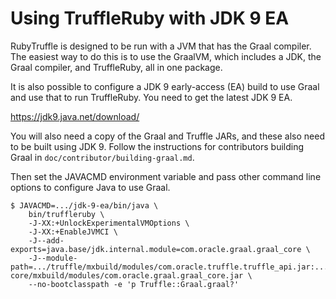 # Using TruffleRuby with JDK 9 EA

RubyTruffle is designed to be run with a JVM that has the Graal compiler. The
easiest way to do this is to use the GraalVM, which includes a JDK, the Graal
compiler, and TruffleRuby, all in one package.

It is also possible to configure a JDK 9 early-access (EA) build to use Graal
and use that to run TruffleRuby. You need to get the latest JDK 9 EA.

https://jdk9.java.net/download/

You will also need a copy of the Graal and Truffle JARs, and these also need to
be built using JDK 9. Follow the instructions for contributors building Graal in
`doc/contributor/building-graal.md`.

Then set the JAVACMD environment variable and pass other command line options to
configure Java to use Graal.

```
$ JAVACMD=.../jdk-9-ea/bin/java \
    bin/truffleruby \
    -J-XX:+UnlockExperimentalVMOptions \
    -J-XX:+EnableJVMCI \
    -J--add-exports=java.base/jdk.internal.module=com.oracle.graal.graal_core \
    -J--module-path=.../truffle/mxbuild/modules/com.oracle.truffle.truffle_api.jar:.../graal-core/mxbuild/modules/com.oracle.graal.graal_core.jar \
    --no-bootclasspath -e 'p Truffle::Graal.graal?'
```
